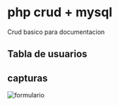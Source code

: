 # php crud + mysql

Crud basico para documentacion

## Tabla de usuarios

## capturas

![formulario]([![image](https://github.com/user-attachments/assets/37a1c2bb-ac16-4e17-a237-27b05bdb2a10](https://github.com/kirivanCode/php_crud1/blob/main/images/crudusuarios.png?raw=true))
)
